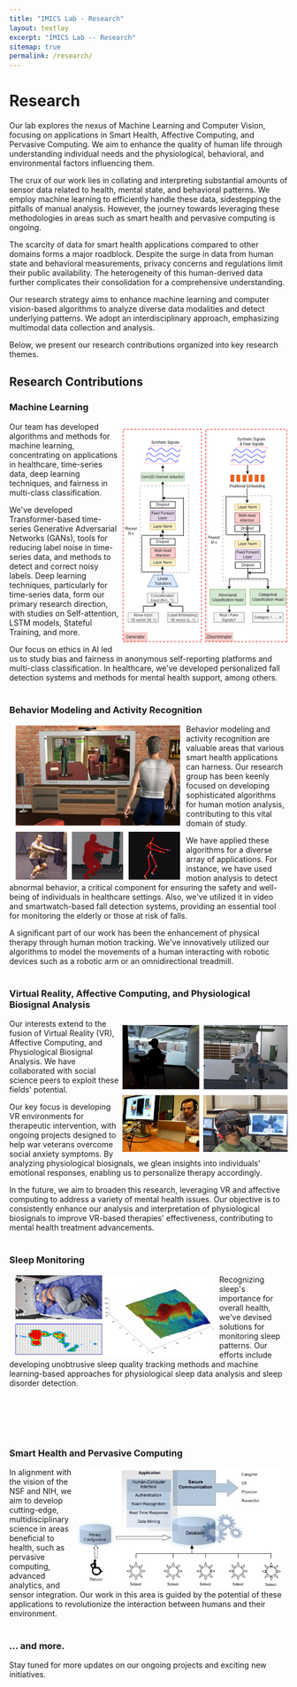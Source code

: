 ```yaml
---
title: "IMICS Lab - Research"
layout: textlay
excerpt: "IMICS Lab -- Research"
sitemap: true
permalink: /research/
---
```


# Research

Our lab explores the nexus of Machine Learning and Computer Vision, focusing on applications in Smart Health, Affective Computing, and Pervasive Computing. We aim to enhance the quality of human life through understanding individual needs and the physiological, behavioral, and environmental factors influencing them.

The crux of our work lies in collating and interpreting substantial amounts of sensor data related to health, mental state, and behavioral patterns. We employ machine learning to efficiently handle these data, sidestepping the pitfalls of manual analysis. However, the journey towards leveraging these methodologies in areas such as smart health and pervasive computing is ongoing.

The scarcity of data for smart health applications compared to other domains forms a major roadblock. Despite the surge in data from human state and behavioral measurements, privacy concerns and regulations limit their public availability. The heterogeneity of this human-derived data further complicates their consolidation for a comprehensive understanding.

Our research strategy aims to enhance machine learning and computer vision-based algorithms to analyze diverse data modalities and detect underlying patterns. We adopt an interdisciplinary approach, emphasizing multimodal data collection and analysis.

Below, we present our research contributions organized into key research themes.

## Research Contributions

### Machine Learning

<img src="/images/respic/biosgan.png" alt="" style="width: 300px; float: right; margin: 10px  0px" />
Our team has developed algorithms and methods for machine learning, concentrating on applications in healthcare, time-series data, deep learning techniques, and fairness in multi-class classification.

We've developed Transformer-based time-series Generative Adversarial Networks (GANs), tools for reducing label noise in time-series data, and methods to detect and correct noisy labels. Deep learning techniques, particularly for time-series data, form our primary research direction, with studies on Self-attention, LSTM models, Stateful Training, and more.

Our focus on ethics in AI led us to study bias and fairness in anonymous self-reporting platforms and multi-class classification. In healthcare, we've developed personalized fall detection systems and methods for mental health support, among others.
<br><br>

### Behavior Modeling and Activity Recognition

<img src="/images/respic/exercise_motion_tracking.png" alt="" style="width: 300px; float: left; margin: 0px  10px" />
Behavior modeling and activity recognition are valuable areas that various smart health applications can harness. Our research group has been keenly focused on developing sophisticated algorithms for human motion analysis, contributing to this vital domain of study.

We have applied these algorithms for a diverse array of applications. For instance, we have used motion analysis to detect abnormal behavior, a critical component for ensuring the safety and well-being of individuals in healthcare settings. Also, we've utilized it in video and smartwatch-based fall detection systems, providing an essential tool for monitoring the elderly or those at risk of falls.

A significant part of our work has been the enhancement of physical therapy through human motion tracking. We've innovatively utilized our algorithms to model the movements of a human interacting with robotic devices such as a robotic arm or an omnidirectional treadmill.
<br><br>

### Virtual Reality, Affective Computing, and Physiological Biosignal Analysis

<img src="/images/respic/emotion_recogntition.png" alt="" style="width: 300px; float: right; margin: 10px  0px" />

Our interests extend to the fusion of Virtual Reality (VR), Affective Computing, and Physiological Biosignal Analysis. We have collaborated with social science peers to exploit these fields' potential.

Our key focus is developing VR environments for therapeutic intervention, with ongoing projects designed to help war veterans overcome social anxiety symptoms. By analyzing physiological biosignals, we glean insights into individuals' emotional responses, enabling us to personalize therapy accordingly.

In the future, we aim to broaden this research, leveraging VR and affective computing to address a variety of mental health issues. Our objective is to consistently enhance our analysis and interpretation of physiological biosignals to improve VR-based therapies' effectiveness, contributing to mental health treatment advancements.
<br><br>

### Sleep Monitoring

<img src="/images/respic/sleep_monitoring.png" alt="" style="width: 360px; float: left; margin: 0px  10px" />
Recognizing sleep's importance for overall health, we've devised solutions for monitoring sleep patterns. Our efforts include developing unobtrusive sleep quality tracking methods and machine learning-based approaches for physiological sleep data analysis and sleep disorder detection.
<br><br><br><br><br><br>

### Smart Health and Pervasive Computing

<img src="/images/respic/pervasive_computing.jpg" alt="" style="width: 370px; float: right; margin: 0px  10px" />
In alignment with the vision of the NSF and NIH, we aim to develop cutting-edge, multidisciplinary science in areas beneficial to health, such as pervasive computing, advanced analytics, and sensor integration. Our work in this area is guided by the potential of these applications to revolutionize the interaction between humans and their environment.
<br><br>

### ... and more.
Stay tuned for more updates on our ongoing projects and exciting new initiatives.
<br><br><br><br>
